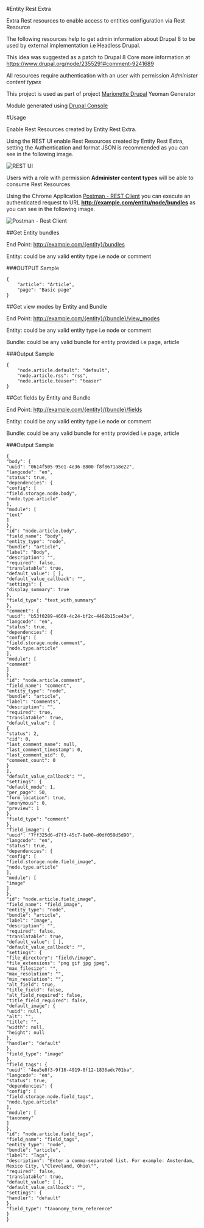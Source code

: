#Entity Rest Extra

Extra Rest resources to enable access to entities configuration via Rest Resource

The following resources help to get admin information about Drupal 8 to be used by external implementation i.e Headless Drupal.

This idea was suggested as a patch to Drupal 8 Core more information at https://www.drupal.org/node/2355291#comment-9241689

All resources require authentication with an user with permission *Administer content types*

This project is used as part of project [Marionette Drupal](https://github.com/enzolutions/generator-marionette-drupal) Yeoman Generator

Module generated using [Drupal Console](http://drupalconsole.com)

#Usage

Enable Rest Resources created by Entity Rest Extra.

Using the REST UI enable Rest Resources created by Entity Rest Extra, setting the Authentication and format JSON is recommended as you can see in the following image.

![REST UI](https://github.com/enzolutions/entity_rest_extra/blob/master/images/restui_bundle_entities_settings.png "REST UI")

Users with a role with permission **Administer content types** will be able to consume Rest Resources

Using the Chrome Application <a href="https://chrome.google.com/webstore/detail/postman-rest-client/fdmmgilgnpjigdojojpjoooidkmcomcm">Postman - REST Client</a> you can execute an authenticated request to URL **http://example.com/entitu/node/bundles** as you can see in the following image.

![Postman - Rest Client](https://github.com/enzolutions/entity_rest_extra/blob/master/images/postman_rest_request.png "Postman - Rest Client")

##Get Entity bundles

End Point: http://example.com/{entity}/bundles

Entity: could be any valid entity type i.e node or comment

###OUTPUT Sample

```
{
    "article": "Article",
    "page": "Basic page"
}
```

##Get view modes by Entity and Bundle

End Point: http://example.com/{entity}/{bundle}/view_modes

Entity: could be any valid entity type i.e node or comment

Bundle: could be any valid bundle for entity provided i.e page, article

###Output Sample

```
{
    "node.article.default": "default",
    "node.article.rss": "rss",
    "node.article.teaser": "teaser"
}
```

##Get fields by Entity and Bundle

End Point: http://example.com/{entity}/{bundle}/fields

Entity: could be any valid entity type i.e node or comment

Bundle: could be any valid bundle for entity provided i.e page, article

###Output Sample

```
{
"body": {
"uuid": "0614f505-95e1-4e36-8800-f8f8671a8e22",
"langcode": "en",
"status": true,
"dependencies": {
"config": [
"field.storage.node.body",
"node.type.article"
],
"module": [
"text"
]
},
"id": "node.article.body",
"field_name": "body",
"entity_type": "node",
"bundle": "article",
"label": "Body",
"description": "",
"required": false,
"translatable": true,
"default_value": [ ],
"default_value_callback": "",
"settings": {
"display_summary": true
},
"field_type": "text_with_summary"
},
"comment": {
"uuid": "b53f0289-4669-4c24-bf2c-4462b15ce43e",
"langcode": "en",
"status": true,
"dependencies": {
"config": [
"field.storage.node.comment",
"node.type.article"
],
"module": [
"comment"
]
},
"id": "node.article.comment",
"field_name": "comment",
"entity_type": "node",
"bundle": "article",
"label": "Comments",
"description": "",
"required": true,
"translatable": true,
"default_value": [
{
"status": 2,
"cid": 0,
"last_comment_name": null,
"last_comment_timestamp": 0,
"last_comment_uid": 0,
"comment_count": 0
}
],
"default_value_callback": "",
"settings": {
"default_mode": 1,
"per_page": 50,
"form_location": true,
"anonymous": 0,
"preview": 1
},
"field_type": "comment"
},
"field_image": {
"uuid": "7ff325d6-d7f3-45c7-8e00-d0df059d5d90",
"langcode": "en",
"status": true,
"dependencies": {
"config": [
"field.storage.node.field_image",
"node.type.article"
],
"module": [
"image"
]
},
"id": "node.article.field_image",
"field_name": "field_image",
"entity_type": "node",
"bundle": "article",
"label": "Image",
"description": "",
"required": false,
"translatable": true,
"default_value": [ ],
"default_value_callback": "",
"settings": {
"file_directory": "field\/image",
"file_extensions": "png gif jpg jpeg",
"max_filesize": "",
"max_resolution": "",
"min_resolution": "",
"alt_field": true,
"title_field": false,
"alt_field_required": false,
"title_field_required": false,
"default_image": {
"uuid": null,
"alt": "",
"title": "",
"width": null,
"height": null
},
"handler": "default"
},
"field_type": "image"
},
"field_tags": {
"uuid": "4ea5e8f3-9f16-4919-8f12-1836adc701ba",
"langcode": "en",
"status": true,
"dependencies": {
"config": [
"field.storage.node.field_tags",
"node.type.article"
],
"module": [
"taxonomy"
]
},
"id": "node.article.field_tags",
"field_name": "field_tags",
"entity_type": "node",
"bundle": "article",
"label": "Tags",
"description": "Enter a comma-separated list. For example: Amsterdam, Mexico City, \"Cleveland, Ohio\"",
"required": false,
"translatable": true,
"default_value": [ ],
"default_value_callback": "",
"settings": {
"handler": "default"
},
"field_type": "taxonomy_term_reference"
}
}
```
